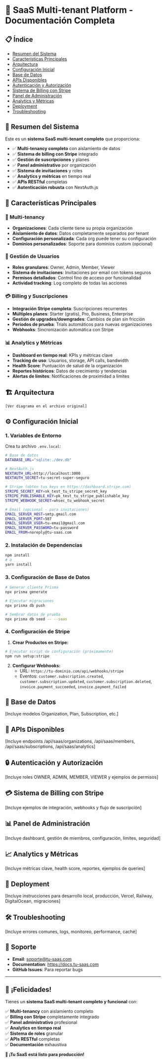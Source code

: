 # 🏢 SaaS Multi-tenant Platform - Documentación Completa

## 📋 Índice

- [Resumen del Sistema](#resumen-del-sistema)
- [Características Principales](#características-principales)
- [Arquitectura](#arquitectura)
- [Configuración Inicial](#configuración-inicial)
- [Base de Datos](#base-de-datos)
- [APIs Disponibles](#apis-disponibles)
- [Autenticación y Autorización](#autenticación-y-autorización)
- [Sistema de Billing con Stripe](#sistema-de-billing-con-stripe)
- [Panel de Administración](#panel-de-administración)
- [Analytics y Métricas](#analytics-y-métricas)
- [Deployment](#deployment)
- [Troubleshooting](#troubleshooting)

## 🎯 Resumen del Sistema

Este es un **sistema SaaS multi-tenant completo** que proporciona:

- ✅ **Multi-tenancy completo** con aislamiento de datos
- ✅ **Sistema de billing con Stripe** integrado
- ✅ **Gestión de suscripciones** y planes
- ✅ **Panel administrativo** por organización
- ✅ **Sistema de invitaciones** y roles
- ✅ **Analytics y métricas** en tiempo real
- ✅ **APIs RESTful** completas
- ✅ **Autenticación robusta** con NextAuth.js

## 🌟 Características Principales

### 🏢 Multi-tenancy

- **Organizaciones**: Cada cliente tiene su propia organización
- **Aislamiento de datos**: Datos completamente separados por tenant
- **Configuración personalizada**: Cada org puede tener su configuración
- **Dominios personalizados**: Soporte para dominios custom (opcional)

### 👥 Gestión de Usuarios

- **Roles granulares**: Owner, Admin, Member, Viewer
- **Sistema de invitaciones**: Invitaciones por email con tokens seguros
- **Permisos detallados**: Control fino de acceso por funcionalidad
- **Actividad tracking**: Log completo de todas las acciones

### 💳 Billing y Suscripciones

- **Integración Stripe completa**: Suscripciones recurrentes
- **Múltiples planes**: Starter (gratis), Pro, Business, Enterprise
- **Gestión de upgrades/downgrades**: Cambios de plan sin fricción
- **Períodos de prueba**: Trials automáticos para nuevas organizaciones
- **Webhooks**: Sincronización automática con Stripe

### 📊 Analytics y Métricas

- **Dashboard en tiempo real**: KPIs y métricas clave
- **Tracking de uso**: Usuarios, storage, API calls, bandwidth
- **Health Score**: Puntuación de salud de la organización
- **Reportes históricos**: Datos de crecimiento y tendencias
- **Alertas de límites**: Notificaciones de proximidad a límites

## 🏗️ Arquitectura

```
[Ver diagrama en el archivo original]
```

## ⚙️ Configuración Inicial

### 1. Variables de Entorno

Crea tu archivo `.env.local`:

```bash
# Base de datos
DATABASE_URL="sqlite:./dev.db"

# NextAuth.js
NEXTAUTH_URL=http://localhost:3000
NEXTAUTH_SECRET=tu-secret-super-seguro

# Stripe (obtén tus keys en https://dashboard.stripe.com)
STRIPE_SECRET_KEY=sk_test_tu_stripe_secret_key
STRIPE_PUBLISHABLE_KEY=pk_test_tu_stripe_publishable_key
STRIPE_WEBHOOK_SECRET=whsec_tu_webhook_secret

# Email (opcional - para invitaciones)
EMAIL_SERVER_HOST=smtp.gmail.com
EMAIL_SERVER_PORT=587
EMAIL_SERVER_USER=tu-email@gmail.com
EMAIL_SERVER_PASSWORD=tu-password
EMAIL_FROM=noreply@tu-saas.com
```

### 2. Instalación de Dependencias

```bash
npm install
# o
yarn install
```

### 3. Configuración de Base de Datos

```bash
# Generar cliente Prisma
npx prisma generate

# Ejecutar migraciones
npx prisma db push

# Sembrar datos de prueba
npx prisma db seed -- --saas
```

### 4. Configuración de Stripe

1. **Crear Productos en Stripe:**
```bash
# Ejecutar script de configuración (próximamente)
npm run setup:stripe
```

2. **Configurar Webhooks:**
   - URL: `https://tu-dominio.com/api/webhooks/stripe`
   - Eventos: `customer.subscription.created`, `customer.subscription.updated`, `customer.subscription.deleted`, `invoice.payment_succeeded`, `invoice.payment_failed`

## 💾 Base de Datos

[Incluye modelos Organization, Plan, Subscription, etc.]

## 🔗 APIs Disponibles

[Incluye endpoints /api/saas/organizations, /api/saas/members, /api/saas/subscriptions, /api/saas/analytics]

## 🔒 Autenticación y Autorización

[Incluye roles OWNER, ADMIN, MEMBER, VIEWER y ejemplos de permisos]

## 💳 Sistema de Billing con Stripe

[Incluye ejemplos de integración, webhooks y flujo de suscripción]

## 📊 Panel de Administración

[Incluye dashboard, gestión de miembros, configuración, límites, seguridad]

## 📈 Analytics y Métricas

[Incluye métricas clave, health score, reportes, ejemplos de queries]

## 🚀 Deployment

[Incluye instrucciones para desarrollo local, producción, Vercel, Railway, DigitalOcean, migraciones]

## 🛠️ Troubleshooting

[Incluye errores comunes, logs, monitoreo, performance, caché]

## 🤝 Soporte

- **Email**: soporte@tu-saas.com
- **Documentation**: https://docs.tu-saas.com
- **GitHub Issues**: Para reportar bugs

---

## 🎉 ¡Felicidades!

Tienes un **sistema SaaS multi-tenant completo y funcional** con:

✅ **Multi-tenancy** con aislamiento completo  
✅ **Billing con Stripe** completamente integrado  
✅ **Panel administrativo** profesional  
✅ **Analytics en tiempo real**  
✅ **Sistema de roles** granular  
✅ **APIs RESTful** completas  
✅ **Documentación** exhaustiva  

**🚀 ¡Tu SaaS está listo para producción!** 